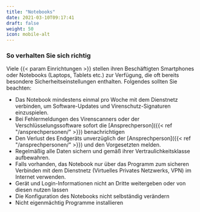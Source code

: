 ```yaml
---
title: "Notebooks"
date: 2021-03-10T09:17:41
draft: false
weight: 50
icon: mobile-alt
---
```

### So verhalten Sie sich richtig

Viele {{< param Einrichtungen >}} stellen ihren Beschäftigten Smartphones oder Notebooks (Laptops, Tablets etc.) zur Verfügung, die oft bereits besondere Sicherheitseinstellungen enthalten. Folgendes sollten Sie beachten:

- Das Notebook mindestens einmal pro Woche mit dem Dienstnetz verbinden, um Software-Updates und Virenschutz-Signaturen einzuspielen.
- Bei Fehlermeldungen des Virenscanners oder der Verschlüsselungssoftware sofort die [Ansprechperson]({{< ref "/ansprechpersonen/" >}}) benachrichtigen
- Den Verlust des Endgeräts unverzüglich der [Ansprechperson]({{< ref "/ansprechpersonen/" >}}) und den Vorgesetzten melden.
- Regelmäßig alle Daten sichern und gemäß ihrer Vertraulichkeitsklasse aufbewahren.
- Falls vorhanden, das Notebook nur über das Programm zum sicheren Verbinden mit dem Dienstnetz (Virtuelles Privates Netzwerks, VPN) im Internet verwenden.
- Gerät und Login-Informationen nicht an Dritte weitergeben oder von diesen nutzen lassen
- Die Konfiguration des Notebooks nicht selbständig verändern
- Nicht eigenmächtig Programme installieren